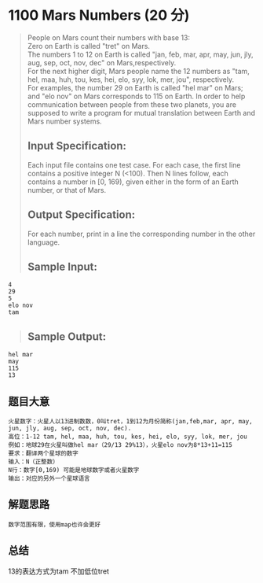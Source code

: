 # 1100 Mars Numbers (20 分)
> People on Mars count their numbers with base 13:  
> Zero on Earth is called "tret" on Mars.  
> The numbers 1 to 12 on Earth is called "jan, feb, mar, apr, may, jun, jly, aug, sep, oct, nov, dec" on Mars,respectively.  
> For the next higher digit, Mars people name the 12 numbers as "tam, hel, maa, huh, tou, kes, hei, elo, syy, lok, mer, jou", respectively.  
> For examples, the number 29 on Earth is called "hel mar" on Mars; and "elo nov" on Mars corresponds to 115 on Earth. In order to help communication between people from these two planets, you are supposed to write a program for mutual translation between Earth and Mars number systems.  
> ## Input Specification:  
> Each input file contains one test case. For each case, the first line contains a positive integer N (<100). Then N lines follow, each contains a number in [0, 169), given either in the form of an Earth number, or that of Mars.  
> ## Output Specification:  
> For each number, print in a line the corresponding number in the other language.  
> ## Sample Input:
```
4
29
5
elo nov
tam
```
> ## Sample Output:
```
hel mar
may
115
13
```
## 题目大意
```
火星数字：火星人以13进制数数，0叫tret，1到12为月份简称(jan,feb,mar, apr, may, jun, jly, aug, sep, oct, nov, dec).
高位：1-12 tam, hel, maa, huh, tou, kes, hei, elo, syy, lok, mer, jou
例如：地球29在火星叫做hel mar（29/13 29%13），火星elo nov为8*13+11=115
要求：翻译两个星球的数字
输入：N（正整数）
N行：数字[0,169) 可能是地球数字或者火星数字
输出：对应的另外一个星球语言
```
## 解题思路
```
数字范围有限，使用map也许会更好
```
## 总结
13的表达方式为tam 不加低位tret
